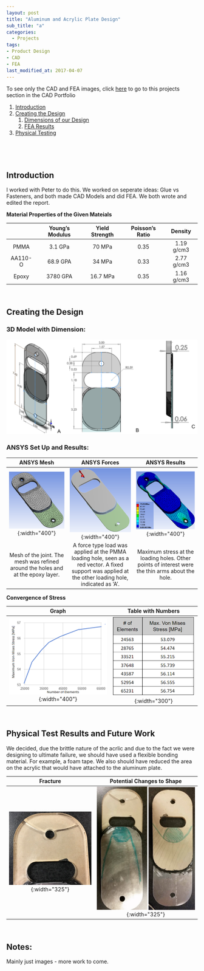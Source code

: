 ```yaml
---
layout: post
title: "Aluminum and Acrylic Plate Design"
sub_title: "a"
categories:
  - Projects
tags:
- Product Design
- CAD
- FEA
last_modified_at: 2017-04-07 
---
```


To see only the CAD and FEA images, click [here](https://96yrlee.github.io/CAD_Portfolio.html#3) to go to this projects section in the CAD Portfolio

1. [Introduction](#1)
2. [Creating the Design](#2)
    1. [Dimensions of our Design](#2a)
    2. [FEA Results](#2b)
3. [Physical Testing](#3)

<p>&nbsp;</p> 
<p>&nbsp;</p> 

## Introduction <a name="1"></a>

I worked with Peter to do this. We worked on seperate ideas: Glue vs Fasteners, and both made CAD Models and did FEA. We both wrote and edited the report.

**Material Properties of the Given Mateials**

|          | Young’s Modulus | Yield Strength | Poisson’s Ratio | Density    |
|:--------:|:---------------:|:--------------:|:---------------:|:----------:|
| PMMA     | 3.1 GPa         | 70 MPa         | 0.35            | 1.19 g/cm3 |
| AA110-O  | 68.9 GPA        | 34 MPa         | 0.33            | 2.77 g/cm3 |
| Epoxy    | 3780 GPA        |  16.7 MPa      | 0.35            | 1.16 g/cm3 |


<p>&nbsp;</p> 

## Creating the Design <a name="2"></a>

### 3D Model with Dimension: <a name="2a"></a>
![img](/images/portfolio/LapJointModel.PNG "3D Soldiworks Model Lapjoint")

### ANSYS Set Up and Results: <a name="2b"></a>

| ANSYS Mesh | ANSYS Forces | ANSYS Results |
|:------------: | :-------------: |:------------:|
| ![img](/images/portfolio/LapJointFEAmesh.PNG "ANSYS Model Lapjoint Mesh"){:width="400"} | ![img](/images/portfolio/LapJointFEAforceApp.PNG "ANSYS Model Lapjoint Force"){:width="400"} | ![img](/images/portfolio/LapJointFEAresults.PNG "ANSYS Model Lapjoint Results"){:width="400"} |
| Mesh of the joint. The mesh was refined around the holes and at the epoxy layer. | A force type load was applied at the PMMA loading hole, seen as a red vector. A fixed support was applied at the other loading hole, indicated as ‘A’. | Maximum stress at the loading holes. Other points of interest were the thin arms about the hole. 

**Convergence of Stress**

Graph | Table with Numbers
:---: | :-------------: 
![img](/images/projects/lapjoint/convergence.PNG "Graph over 7 Simulations"){:width="400"} | ![img](/images/projects/lapjoint/convergence_graph.PNG "Table of the Graph"){:width="300"} 

<p>&nbsp;</p> 

## Physical Test Results and Future Work <a name="3"></a>

We decided, due the brittle nature of the acrlic and due to the fact we were designing to ultimate failure, we should have used a flexible bonding material. For example, a foam tape. We also should have reduced the area on the acrylic that would have attached to the aluminum plate.

Fracture | Potential Changes to Shape
:---: | :-------------: 
![img](/images/projects/lapjoint/fracture.PNG "Fracture at the Loading Hole"){:width="325"} | ![img](/images/projects/lapjoint/redesign1.PNG "Reduce Acrylic surface as much as possible"){:width="325"} 

<p>&nbsp;</p> 

## Notes:
Mainly just images - more work to come.

[comment]: # ( https://docs.google.com/document/d/17K0F__KHE0_OucAYsHTP6rZ27Ffs976daDUDKpbk3n4/edit )

